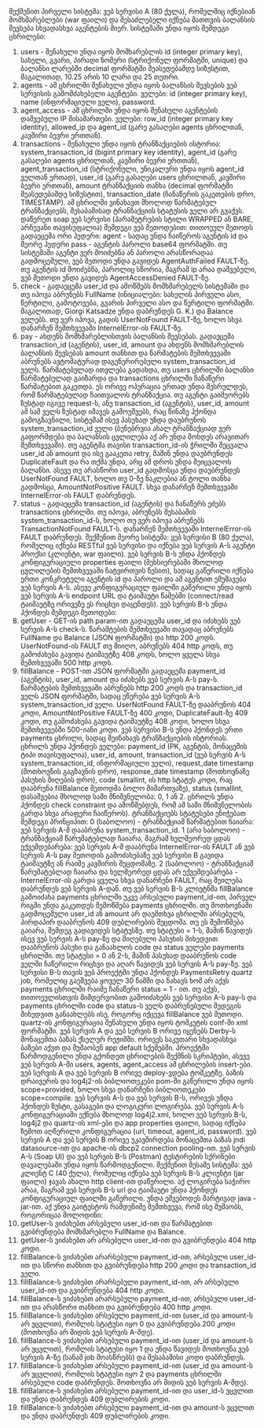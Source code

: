 შექმენით პირველი სისტემა:  ვებ სერვისი A (80 ქულა), რომელშიც იქნებიან მომხმარებლები (war ფაილი) და  შესაძლებელი იქნება მათთვის ბალანსის შევსება სხვადასხვა აგენტების მიერ.  სისტემაში უნდა იყოს შემდეგი ცხრილები:
1. users - შენახული უნდა იყოს  მომხარებლის id (integer primary key), სახელი, გვარი, პირადი ნომერი  (სტრიქონულ ფორმატში, unique) და ბალანსი ლარებში decimal ფორმატში  მეასედებამდე სიზუსტით, მაგალითად, 10.25 არის 10 ლარი და 25 თეთრი.
2.  agents - ამ ცხრილში შენახული უნდა იყოს ბალანსის შევსების ვებ სერვისის  გამომძახებელი აგენტები. ველები: id (integer primary key), name  (ინფორმაციული ველი), password.
3. agent_access - ამ ცხრილში უნდა იყოს  შენახული აგენტების დაშვებული IP მისამართები. ველები: row_id (integer  primary key identity), allowed_ip და agent_id (გარე გასაღები agents  ცხრილთან, კავშირი ბევრი ერთთან).
4. transactions - შენახული უნდა იყოს  ტრანზაქციების ისტორია: system_transaction_id (bigint primary key  identity), agent_id (გარე გასაღები agents ცხრილთან, კავშირი ბევრი  ერთთან), agent_transaction_id (სტრიქონული, უნიკალური უნდა იყოს agent_id  ველთან ერთად), user_id (გარე გასაღები users ცხრილთან, კავშირი ბევრი  ერთთან), amount ტრანზაქციის თანხა (decimal ფორმატში მეასედებამდე  სიზუსტით), transaction_date (ჩანაწერის გაკეთების დრო, TIMESTAMP). ამ  ცხრილში ვინახავთ მხოლოდ წარმატებულ ტრანზაქციებს, შესაბამისად ტრანზაქციის  სტატუსის ველი არ გვაქვს.
დაწერეთ soap ვებ სერვისი (პარამეტრების სტილი WRAPPED ან BARE, არჩევანი თავისუფალია) შემდეგი ვებ მეთოდებით:
თითოეულ  მეთოდს გადაეცემა ორი ჰედერი: agent - სადაც უნდა ჩაიწეროს აგენტის id და  მეორე ჰედერი pass - აგენტის პაროლი base64 ფორმატში. თუ სისტემაში აგენტი  ვერ მოიძებნა ან პაროლი არასწორადაა გადმოცემული, ვებ მეთოდი უნდა გავიდეს  AgentAuthFailed FAULT-ზე. თუ აგენტის id მოიძებნა, პაროლიც სწორია, მაგრამ  ip არაა დაშვებული, ვებ მეთოდი უნდა გავიდეს AgentAccessDenied FAULT-ზე.
1.  check - გადაეცემა user_id და ამოწმებს მომხმარებელს სისტემაში და თუ  იპოვა აბრუნებს FullName (ინიციალები: სახელის პირველი ასო, წერტილი,  გამოტოვება, გვარის პირველი ასო და წერტილი ფორმატში. მაგალითად, Giorgi  Katsadze უნდა დაბრუნდეს G. K.) და Balance ველებს. თუ ვერ იპოვა, გადის  UserNotFound FAULT-ზე, ხოლო სხვა დანარჩენ შემთხვევაში InternelError-ის  FAULT-ზე.
2. pay - ახდენს მომხმარებლისთვის ბალანსის შევსებას.  გადაეცემა transaction_id (აგენტის), user_id, amount და ახდენს  მომხმარებლის ბალანსის შევსებას amount თანხით და წარმატების შემთხვევაში  აბრუნებს ავტომატურად დაგენერირებული system_transaction_id ველს.  წარმატებულად ითვლება გადახდა, თუ users ცხრილში ბალანსი წარმატებულად  გაიზარდა და transactions ცხრილში ჩანაწერი წარმატებით გაკეთდა. ეს ორივე  ოპერაცია ერთად უნდა შესრულდეს, რომ წარმატებულად ჩაითვალოს ტრანზაქცია. თუ  აგენტი გაიმეორებს ზუსტად იგივე request-ს, ანუ transaction_id (აგენტის),  user_id, amount ამ სამ ველს ზუსტად იმავეს გამოუშვებს, რაც წინაზე ჰქონდა  გამოგზავნილი, სისტემამ ისევ პასუხად უნდა დაუბრუნოს  system_transaction_id ველი (ბუნებრვია ახალ ტრანზაქციად ვერ გაფორმდება და  ბალანსის ცვლილება აქ არ უნდა მოხდეს არავითარ შემთხვევაში). თუ აგენტმა  თავისი transaction_id-ის ჭრილში შეცვალა user_id ან amount და ისე გააკეთა  retry, მაშინ უნდა დაუბრუნდეს DuplicateFault და რა თქმა უნდა, არც ამ  დროს უნდა შეიცვალოს ბალანსი. ასევე თუ არასწორი user_id გადმოსცა უნდა  დაუბრუნდეს UserNotFound FAULT, ხოლო თუ 0-ზე ნაკლებია ან ტოლი თანხა  გადმოსცა, AmountNotPositive FAULT. სხვა დანარჩენ შემთხვევაში  InternelError-ის FAULT დაბრუნდეს.
3. status - გადაეცემა  transaction_id (აგენტის) და ჩანაწერს ეძებს transactions ცხრილში. თუ  იპოვა, აბრუნებს შესაბამის system_transaction_id-ს, ხოლო თუ ვერ იპოვა  აბრუნებს TransactionNotFound FAULT-ს. დანარჩენ შემთხვევაში  InternelError-ის FAULT დაბრუნდეს.
შექმენით მეორე სისტემა: ვებ  სერვისი B (80 ქულა), რომელიც იქნება RESTful ვებ სერვისი და იქნება ვებ  სერვის A-ს აგენტი პროქსი (კლიენტი, war ფაილი). ვებ სერვის B-ს უნდა  ჰქონდეს კონფიგურაციული properties ფაილი (მეხსიერებაში მხოლოდ ცვლილების  შემთხვევაში ჩატვირთვის წესით), სადაც გაწერილი იქნება ერთი კონკრეტული  აგენტის id და პაროლი და ამ აგენტით ემუშავება ვებ სერვის A-ს. ასევე  კონფიგურაციულ ფაილში გაწერილი უნდა იყოს ვებ სერვის A-ს endpoint URL და  ტაიმაუტი წამებში (connect/read ტაიმაუტზე ორივეზე ეს რიცხვი დაყენდეს).
ვებ სერვის B-ს უნდა ჰქონდეს შემდეგი მეთოდები:
1.  getUser - GET-ის path param-ით გადაეცემა user_id და იძახებს ვებ სერვის  A-ს check-ს. წარამტების შემთხვევაში თავადაც აბრუნებს FullName და Balance  (JSON ფორმატში) და http 200 კოდს. UserNotFound-ის FAULT თუ მიიღო,  აბრუნებს 404 http კოდს, თუ გამოძახება გავიდა ტაიმაუტზე 408 კოდს, ხოლო  ყველა სხვა შემთხვევაში 500 http კოდს.
2. fillBalance - POST-ით JSON  ფორმატში გადაეცემა payment_id (აგენტის), user_id, amount და იძახებს ვებ  სერვის A-ს pay-ს. წარმატების შემთხვევაში აბრუნებს http 200 კოდს და  transaction_id ველს JSON ფორმატში, სადაც ეწერება ვებ სერვის A-ს  system_transaction_id ველი. UserNotFound FAULT-ზე დააბრუნოს 404 კოდი,  AmountNotPositive FAULT-ზე 400 კოდი, DuplicateFault-ზე 409 კოდი, თუ  გამოძახება გავიდა ტაიმაუტზე 408 კოდი, ხოლო სხვა შემთხვევებში 500-იანი  კოდი.
ვებ სერვისი B-ს უნდა ჰქონდეს ერთი payments ცხრილი, სადაც  შეინახავს ტრანზაქციების ისტორიას. ცხრილს უნდა ჰქონდეს ველები: payment_id  (PK, აგენტის, მონაცემის ტიპი თავისუფალია), user_id, amount,  transaction_id  (ვებ სერვის A-ს system_transaction_id, ინფორმაციული  ველი), request_date timestamp (მოთხოვნის გაგზავნის დრო), response_date  timestamp (მოთხოვნაზე პასუხის მიღების დრო), code (smallint, ის http  სტატუს კოდი, რაც დააბრუნა fillBalance მეთოდმა ბოლო მიმართვაზე), status  (smallint, დასაშვებია მხოლოდ სამი მნიშვნელობა: 0, 1 ან 2. ცხრილს უნდა  ჰქონდეს check constraint და ამოწმებდეს, რომ ამ სამი მნიშვნელობის გარდა  სხვა არაფერი ჩაიწეროს).
ტრანზაქციებს სტატუსები ენიჭებათ შემდეგი პრინციპით:
0 (საბოლოო) - ტრანზაქციამ წარმატებით ჩაიარა: ვებ სერვის A-მ დააბრუნა system_transaction_id. 
1  (არა საბოლოო) - ტრანზაქციამ წარუმატებლად ჩაიარა, მაგრამ ხელმეორედ ცდას  ექვემდებარება: ვებ სერვის A-მ დააბრუნა InternelError-ის FAULT ან ვებ  სერვის A-ს pay მეთოდის გამოძახებაზე ვებ სერვისი B გავიდა ტაიმაუტზე ან  რაიმე კავშირის შეცდომაზე.
2 (საბოლოო) - ტრანზაქციამ წარუმატებლად  ჩაიარა და ხელმეორედ ცდას არ ექვემდებარება - InternelError-ის გარდა ყველა  სხვა დანარჩენი FAULT, რაც შეილება დაბრუნდეს ვებ სერვის A-დან.
თუ ვებ  სერვის B-ს კლიეტნმა fillBalance გამოიძახა payments ცხრილში უკვე  არსებული payment_id-ით, პირველ რიგში უნდა გაკეთდეს შემოწმება payments  ცხრილში. თუ მოთხოვნაში გადმოცემული user_id ან amount არ დაემთხვა ცხრილში  არსებულს, პირდაპირ დააბრუნოს 409 დუბლირების შეცდომა. თუ ეს შემოწმება  გაიარა, შემდეგ გადავიდეს სტატუსზე. თუ სტატუსი = 1-ს, მაშინ წავიდეს ისევ  ვებ სერვის A-ს pay-ზე და მიღებული პასუხის მიხედვით დააბრუნოს პასუხი და  განაახლოს code და status ველები payments ცხრილში. თუ სტატუსი = 0 ან 2-ს,  მაშინ პასუხად დააბრუნოს code ველში ჩაწერილი რიცხვი და აღარ წავიდეს ვებ  სერვის A-ს pay-ზე.
ვებ სერვისი B-ს თავის ვებ პროექტში უნდა ჰქონდეს  PaymentsRetry quartz job, რომელიც გაეშვება ყოველ 30 წამში და ნახავს ხომ  არ აქვს payments ცხრილში რაიმე ჩანაწერი status = 1 - ით. თუ აქვს,  თითოეულისთვის მიმდერვობით გამოიძახებს ვებ სერვისი A-ს pay-ს და payments  ცხრილში code და status-ს ველს დაბრუნებული შედეგის მიხედვით განაახლებს  ისე, როგორც იქცევა fillBalance ვებ მეთოდი. quartz-ის კონფიგურაცია  შენახული უნდა იყოს ტომკეტის conf-ში xml ფორმატში.
ვებ სერვის A და  ვებ სერვის B ორივე იყენებს Derby-ს მონაცემთა ბაზას ქსელურ რეჟიმში.  ორივეს საკუთარი სხვადასხვა ბაზები აქვთ და მუშაობენ app default სქემებში.  პროექტში წარმოდგენილი უნდა გქონდეთ ცხრილების შექმნის სკრიპტები, ასევე  ვებ სერვის A-ში users, agents, agent_access ამ ცხრილების insert-ები.
ვებ  სერვის A და ვებ სერვის B ორივე deploy-ვდება ტომკეტზე. ბაზის დრაივერის  და log4j2-ის ბიბლიოთეკები pom-ში გაწერილი უნდა იყოს scope=provided, ხოლო  სხვა დანარჩენი ბიბლიოთეკები scope=compile.
ვებ სერვის A-ს და ვებ სერვის B-ს, ორივეს უნდა ჰქონდეს ზუსტი, გასაგები და ლოგიკური ლოგირება.
ვებ  სერვის A-ს კონფიგურაციაში ექნება მხოლოდ log4j2.xml, ხოლო ვებ სერვის  B-ს, log4j2 და quartz-ის xml-ები და app properties ფაილი, სადაც იქნება  ზემოთ აღწერილი კონფიგურაცია (url, timeout, agent_id, password).
ვებ სერვის A და ვებ სერვის B ორივე უკავშირდება მონაცემთა ბაზას jndi datasource-ით და apache-ის dbcp2 connection pooling-ით.
ვებ სერვის A-ს (Soap UI) და ვებ სერვის B-ს (Postman) ტესტირების სქრინები დავალებაში უნდა იყოს წარმოდგენილი.
შექმენით  მესამე სისტემა: ვებ კლიენტ C (40 ქულა), რომელიც იქნება ვებ სერვის B-ს  კლიენტი (jar ფაილი) ჯავას ახალი http client-ით დაწერილი. აქ ლოგირება  საჭირო არაა, მაგრამ ვებ სერვის B-ს url და ტაიმაუტი უნდა ჰქონდეს  კონფიგურაციულ ფაილში გაწერილი. უნდა ეშვებოდეს მარტივად java -jar-ით.
 აქ უნდა გაიტესტოს რამდენიმე შემთხვევა, რომ ისე მუშაობს, როგორიცაა მოლოდინი:
1. getUser-ს ვიძახებთ არსებული user_id-ით და წარმატებით გვიბრუნდება მომხმარებლი FullName და Balance.
2. getUser-ს ვიძახებთ არ არსებული user_id-ით და გვიბრუნდება 404 http კოდი.
3.  fillBalance-ს ვიძახებთ არარსებული payment_id-ით, არსებული user_id-ით და  სწორი თანხით და გვიბრუნდება http 200 კოდი და transaction_id ველი.
4. fillBalance-ს ვიძახებთ არარსებული payment_id-ით, არ არსებული user_id-ით და გვიბრუნდება 404 http კოდი.
5. fillBalance-ს ვიძახებთ არარსებული payment_id-ით, არსებული user_id-ით და არასწორი თანხით და გვიბრუნდება 400 http კოდი.
6.  fillBalance-ს ვიძახებთ  არსებული payment_id-ით (user_id და amount-ს არ  ვცვლით), რომლის სტატუსი იყო 0 და გვიბრუნდება 200 კოდი (მოთხოვნა არ მიდის  ვებ სერვის A-მდე).
7. fillBalance-ს ვიძახებთ არსებული payment_id-ით  (user_id და amount-ს არ ვცვლით), რომლის სტატუსი იყო 1 და უნდა წავიდეს  მოთხოვნა ვებ სერვის A-ზე (სანამ job მოასწრებს) და შესაბამისი კოდი  დაბრუნდეს.
8. fillBalance-ს ვიძახებთ  არსებული payment_id-ით (user_id  და amount-ს არ ვცვლით), რომლის სტატუსი იყო 2 და payments ცხრილში  არსებული code დაბრუნდეს. მოთხოვნა არ მიდის ვებ სერვის A-მდე).
9. fillBalance-ს ვიძახებთ  არსებული payment_id-ით და user_id-ს ვცვლით და უნდა დაბრუნდეს 409 დუბლირების კოდი.
10. fillBalance-ს ვიძახებთ  არსებული payment_id-ით და amount-ს ვცვლით და უნდა დაბრუნდეს 409 დუბლირების კოდი.
